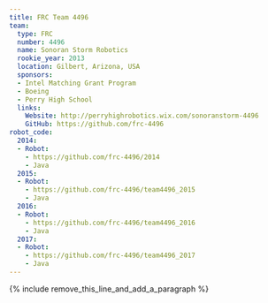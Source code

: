 ```yaml
---
title: FRC Team 4496
team:
  type: FRC
  number: 4496
  name: Sonoran Storm Robotics
  rookie_year: 2013
  location: Gilbert, Arizona, USA
  sponsors:
  - Intel Matching Grant Program
  - Boeing
  - Perry High School
  links:
    Website: http://perryhighrobotics.wix.com/sonoranstorm-4496
    GitHub: https://github.com/frc-4496
robot_code:
  2014:
  - Robot:
    - https://github.com/frc-4496/2014
    - Java
  2015:
  - Robot:
    - https://github.com/frc-4496/team4496_2015
    - Java
  2016:
  - Robot:
    - https://github.com/frc-4496/team4496_2016
    - Java
  2017:
  - Robot:
    - https://github.com/frc-4496/team4496_2017
    - Java
---
```


{% include remove_this_line_and_add_a_paragraph %}
